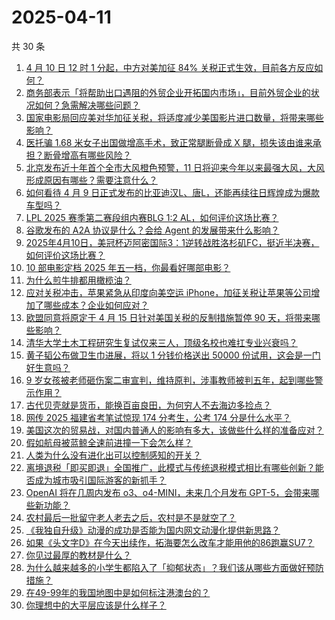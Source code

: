 # 2025-04-11

共 30 条

<!-- BEGIN -->
<!-- 最后更新时间 Fri Apr 11 2025 00:42:18 GMT+0800 (China Standard Time) -->

1. [4 月 10 日 12 时 1 分起，中方对美加征 84% 关税正式生效，目前各方反应如何？](https://www.zhihu.com/search?q=https%3A%2F%2Fapi.zhihu.com%2Fquestions%2F1893637479673848096)
1. [商务部表示「将帮助出口遇阻的外贸企业开拓国内市场」，目前外贸企业的状况如何？急需解决哪些问题？](https://www.zhihu.com/search?q=https%3A%2F%2Fapi.zhihu.com%2Fquestions%2F1893684131172443277)
1. [国家电影局回应美对华加征关税，将适度减少美国影片进口数量，将带来哪些影响？](https://www.zhihu.com/search?q=https%3A%2F%2Fapi.zhihu.com%2Fquestions%2F1893729842899411825)
1. [医托骗 1.68 米女子出国做增高手术，致正常腿断骨成 X 腿，损失该由谁来承担？断骨增高有哪些风险？](https://www.zhihu.com/search?q=https%3A%2F%2Fapi.zhihu.com%2Fquestions%2F1893631060744561623)
1. [北京发布近十年首个全市大风橙色预警，11 日将迎来今年以来最强大风，大风形成原因有哪些？需要注意什么？](https://www.zhihu.com/search?q=https%3A%2F%2Fapi.zhihu.com%2Fquestions%2F1892974057911182425)
1. [如何看待 4 月 9 日正式发布的比亚迪汉L、唐L，还能再续往日辉煌成为爆款车型吗？](https://www.zhihu.com/search?q=https%3A%2F%2Fapi.zhihu.com%2Fquestions%2F1893407560498914327)
1. [LPL 2025 赛季第二赛段组内赛BLG 1:2 AL，如何评价这场比赛？](https://www.zhihu.com/search?q=https%3A%2F%2Fapi.zhihu.com%2Fquestions%2F1893740157196272871)
1. [谷歌发布的 A2A 协议是什么？会给 Agent 的发展带来什么影响？](https://www.zhihu.com/search?q=https%3A%2F%2Fapi.zhihu.com%2Fquestions%2F1893443983843255220)
1. [2025年4月10日，美冠杯迈阿密国际3：1逆转战胜洛杉矶FC，挺近半决赛，如何评价这场比赛？](https://www.zhihu.com/search?q=https%3A%2F%2Fapi.zhihu.com%2Fquestions%2F1893609017223381262)
1. [10 部电影定档 2025 年五一档，你最看好哪部电影？](https://www.zhihu.com/search?q=https%3A%2F%2Fapi.zhihu.com%2Fquestions%2F1893267085657859263)
1. [为什么煎牛排都用橄榄油？](https://www.zhihu.com/search?q=https%3A%2F%2Fapi.zhihu.com%2Fquestions%2F26201331)
1. [应对关税冲击，苹果紧急从印度向美空运 iPhone，加征关税让苹果等公司增加了哪些成本？企业如何应对？](https://www.zhihu.com/search?q=https%3A%2F%2Fapi.zhihu.com%2Fquestions%2F1892950995429974163)
1. [欧盟同意将原定于 4 月 15 日针对美国关税的反制措施暂停 90 天，将带来哪些影响？](https://www.zhihu.com/search?q=https%3A%2F%2Fapi.zhihu.com%2Fquestions%2F1893735356815336973)
1. [清华大学土木工程研究生复试仅来三人，顶级名校也难扛专业兴衰吗？](https://www.zhihu.com/search?q=https%3A%2F%2Fapi.zhihu.com%2Fquestions%2F1893306483485140643)
1. [黄子韬公布做卫生巾进展，将以 1 分钱价格送出 50000 份试用，这会是一门好生意吗？](https://www.zhihu.com/search?q=https%3A%2F%2Fapi.zhihu.com%2Fquestions%2F1893592441459795132)
1. [9 岁女孩被老师砸伤案二审宣判，维持原判，涉事教师被判五年，起到哪些警示作用？](https://www.zhihu.com/search?q=https%3A%2F%2Fapi.zhihu.com%2Fquestions%2F1893629921546434305)
1. [古代贝壳就是货币，能换百亩良田，为何穷人不去海边多捡点？](https://www.zhihu.com/search?q=https%3A%2F%2Fapi.zhihu.com%2Fquestions%2F1892249263213356127)
1. [网传 2025 福建省考笔试惊现 174 分考生，公考 174 分是什么水平？](https://www.zhihu.com/search?q=https%3A%2F%2Fapi.zhihu.com%2Fquestions%2F1891281886837442539)
1. [美国这次的贸易战，对国内普通人的影响有多大，该做些什么样的准备应对？](https://www.zhihu.com/search?q=https%3A%2F%2Fapi.zhihu.com%2Fquestions%2F1891989198946411838)
1. [假如航母被蓝鲸全速前进撞一下会怎么样？](https://www.zhihu.com/search?q=https%3A%2F%2Fapi.zhihu.com%2Fquestions%2F549257813)
1. [人类为什么没有进化出可以控制感知的开关？](https://www.zhihu.com/search?q=https%3A%2F%2Fapi.zhihu.com%2Fquestions%2F14948850830)
1. [离境退税「即买即退」全国推广，此模式与传统退税模式相比有哪些创新？能否成为城市吸引国际游客的新抓手？](https://www.zhihu.com/search?q=https%3A%2F%2Fapi.zhihu.com%2Fquestions%2F1892978344758338731)
1. [OpenAI 将在几周内发布 o3、o4-MINI，未来几个月发布 GPT-5，会带来哪些新功能？](https://www.zhihu.com/search?q=https%3A%2F%2Fapi.zhihu.com%2Fquestions%2F1891767371066208512)
1. [农村最后一批留守老人老去之后，农村是不是就空了？](https://www.zhihu.com/search?q=https%3A%2F%2Fapi.zhihu.com%2Fquestions%2F367018216)
1. [《我独自升级》动漫的成功是否能为国内网文动漫化提供新思路？](https://www.zhihu.com/search?q=https%3A%2F%2Fapi.zhihu.com%2Fquestions%2F1890997733415964787)
1. [如果《头文字D》在今天出续作，拓海要怎么改车才能用他的86跑赢SU7？](https://www.zhihu.com/search?q=https%3A%2F%2Fapi.zhihu.com%2Fquestions%2F14066039716)
1. [你见过最厚的教材是什么？](https://www.zhihu.com/search?q=https%3A%2F%2Fapi.zhihu.com%2Fquestions%2F657222062)
1. [为什么越来越多的小学生都陷入了「抑郁状态」？我们该从哪些方面做好预防措施？](https://www.zhihu.com/search?q=https%3A%2F%2Fapi.zhihu.com%2Fquestions%2F1888898691164787871)
1. [在49-99年的我国地图中是如何标注港澳台的？](https://www.zhihu.com/search?q=https%3A%2F%2Fapi.zhihu.com%2Fquestions%2F474032293)
1. [你理想中的大平层应该是什么样子？](https://www.zhihu.com/search?q=https%3A%2F%2Fapi.zhihu.com%2Fquestions%2F386109513)

<!-- END -->
